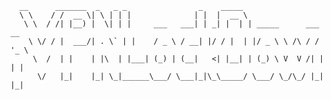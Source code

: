       __      _______  _   _ _                _    _____                      
      \ \    / /  __ \| \ | | |              | |  |  __ \                     
       \ \  / /| |__) |  \| | |     ___   ___| | _| |  | | _____      ___ __  
        \ \/ / |  ___/| . \` | |    / _ \ / __| |/ / |  | |/ _ \ \ /\ / / '_ \
         \  /  | |    | |\  | |___| (_) | (__|   <| |__| | (_) \ V  V /| | | |
          \/   |_|    |_| \_|______\___/ \___|_|\_\_____/ \___/ \_/\_/ |_| |_|

